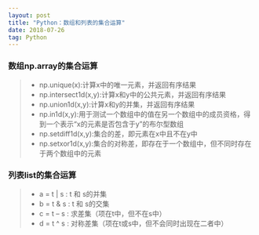 ```yaml
---
layout: post
title: "Python：数组和列表的集合运算"
date: 2018-07-26
tag: Python
---
```


### 数组np.array的集合运算
> - np.unique(x):计算x中的唯一元素，并返回有序结果
> - np.intersect1d(x,y):计算x和y中的公共元素，并返回有序结果
> - np.union1d(x,y):计算x和y的并集，并返回有序结果
> - np.in1d(x,y):用于测试一个数组中的值在另一个数组中的成员资格，得到一个表示“x的元素是否包含于y”的布尔型数组
> - np.setdiff1d(x,y):集合的差，即元素在x中且不在y中
> - np.setxor1d(x,y):集合的对称差，即存在于一个数组中，但不同时存在于两个数组中的元素


### 列表list的集合运算
> - a = t $|$ s : t 和 s的并集
> - b = t & s : t 和 s的交集
> - c = t – s : 求差集（项在t中，但不在s中）
> - d = t ^ s : 对称差集（项在t或s中，但不会同时出现在二者中）
 
